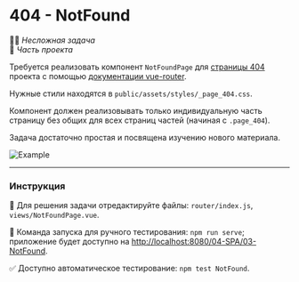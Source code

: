 # 404 - NotFound

👶🏻 _Несложная задача_<br>
💼 _Часть проекта_

Требуется реализовать компонент `NotFoundPage` для [страницы 404](https://course-vue.javascript.ru/this-page-doesn-not-exist) проекта с помощью [документации vue-router](https://router.vuejs.org/guide/essentials/dynamic-matching.html#catch-all-404-not-found-route).

Нужные стили находятся в `public/assets/styles/_page_404.css`.

Компонент должен реализовывать только индивидуальную часть страницу без общих для всех страниц частей (начиная с `.page_404`).

Задача достаточно простая и посвящена изучению нового материала.

<img src="https://i.imgur.com/7yUbmpi.png" alt="Example" />

---

### Инструкция

📝 Для решения задачи отредактируйте файлы: `router/index.js`, `views/NotFoundPage.vue`.

🚀 Команда запуска для ручного тестирования: `npm run serve`;<br>
приложение будет доступно на [http://localhost:8080/04-SPA/03-NotFound](http://localhost:8080/04-SPA/03-NotFound).

✅ Доступно автоматическое тестирование: `npm test NotFound`.
